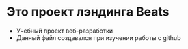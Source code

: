 # Это проект лэндинга Beats

+ Учебный проект веб-разработки
+ Данный файл создавался при изучении работы с github


```bash